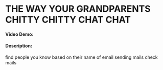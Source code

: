 
# THE WAY YOUR GRANDPARENTS CHITTY CHITTY CHAT CHAT

#### Video Demo:  <URL HERE>

#### Description:
find people you know based on their name of email
sending mails 
check mails